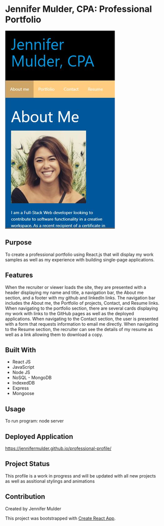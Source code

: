 # Jennifer Mulder, CPA: Professional Portfolio

![](src/assets/images/portfolio.jpg)

## Purpose
To create a professional portfolio using React.js that will display my work samples as well as my experience with building single-page applications.

## Features
When the recruiter or viewer loads the site, they are presented with a header displaying my name and title, a navigation bar, the About me section, and a footer with my github and linkedIn links. The navigation bar includes the About me, the Portfolio of projects, Contact, and Resume links. When navigating to the portfolio section, there are several cards displaying my work with links to the GitHub pages as well as the deployed applications. When navigating to the Contact section, the user is presented with a form that requests information to email me directly. When navigating to the Resume section, the recruiter can see the details of my resume as well as a link allowing them to download a copy.

## Built With
* React JS
* JavaScript
* Node JS 
* NoSQL - MongoDB
* IndexedDB
* Express
* Mongoose

## Usage
To run program: node server

## Deployed Application
https://jennifermulder.github.io/professional-profile/

## Project Status
This profile is a work in progress and will be updated with all new projects as well as assitional stylings and animations

## Contribution
Created by Jennifer Mulder

This project was bootstrapped with [Create React App](https://github.com/facebook/create-react-app).

